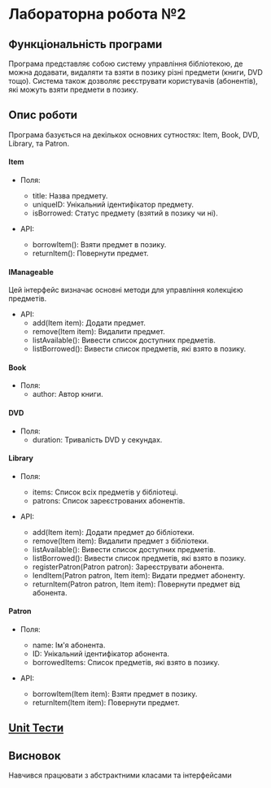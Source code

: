 # Лабораторна робота №2

## Функціональність програми

Програма представляє собою систему управління бібліотекою, де можна додавати, видаляти та взяти в позику різні предмети (книги, DVD тощо). Система також дозволяє реєструвати користувачів (абонентів), які можуть взяти предмети в позику.

## Опис роботи

Програма базується на декількох основних сутностях: Item, Book, DVD, Library, та Patron.

#### Item
- Поля:

  - title: Назва предмету.
  - uniqueID: Унікальний ідентифікатор предмету.
  - isBorrowed: Статус предмету (взятий в позику чи ні).
- API:

  - borrowItem(): Взяти предмет в позику.
  - returnItem(): Повернути предмет.

#### IManageable
Цей інтерфейс визначає основні методи для управління колекцією предметів.

- API:
  - add(Item item): Додати предмет.
  - remove(Item item): Видалити предмет.
  - listAvailable(): Вивести список доступних предметів.
  - listBorrowed(): Вивести список предметів, які взято в позику.

#### Book
- Поля:
  - author: Автор книги.
#### DVD
- Поля:
  - duration: Тривалість DVD у секундах.
#### Library
- Поля:

  - items: Список всіх предметів у бібліотеці.
  - patrons: Список зареєстрованих абонентів.
- API:

  - add(Item item): Додати предмет до бібліотеки.
  - remove(Item item): Видалити предмет з бібліотеки.
  - listAvailable(): Вивести список доступних предметів.
  - listBorrowed(): Вивести список предметів, які взято в позику.
  - registerPatron(Patron patron): Зареєструвати абонента.
  - lendItem(Patron patron, Item item): Видати предмет абоненту.
  - returnItem(Patron patron, Item item): Повернути предмет від абонента.
#### Patron
- Поля:

  - name: Ім'я абонента.
  - ID: Унікальний ідентифікатор абонента.
  - borrowedItems: Список предметів, які взято в позику.
- API:

  - borrowItem(Item item): Взяти предмет в позику.
  - returnItem(Item item): Повернути предмет.

## [Unit Тести](../../../../../test/java/org/university/lab2/README.md)

## Висновок
Навчився працювати з абстрактними класами та інтерфейсами